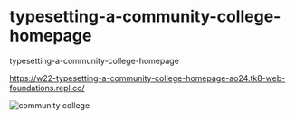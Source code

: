 # typesetting-a-community-college-homepage
typesetting-a-community-college-homepage

https://w22-typesetting-a-community-college-homepage-ao24.tk8-web-foundations.repl.co/

![community college](https://github.com/codeguru4frontend/typesetting-a-community-college-homepage/assets/152487472/641b37ce-c5cb-4ff0-a287-ac2a9ae110b6)
